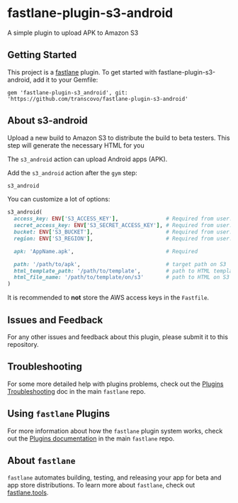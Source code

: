 # fastlane-plugin-s3-android
A simple plugin to upload APK to Amazon S3


## Getting Started

This project is a [fastlane](https://github.com/fastlane/fastlane) plugin. To get started with fastlane-plugin-s3-android, add it to your Gemfile:

```Gemfile
gem 'fastlane-plugin-s3_android', git: 'https://github.com/transcovo/fastlane-plugin-s3-android'
```

## About s3-android

Upload a new build to Amazon S3 to distribute the build to beta testers.
This step will generate the necessary HTML for you

The `s3_android` action can upload Android apps (APK).

Add the `s3_android` action after the `gym` step:

```ruby
s3_android
```

You can customize a lot of options:
```ruby
s3_android(
  access_key: ENV['S3_ACCESS_KEY'],               # Required from user.
  secret_access_key: ENV['S3_SECRET_ACCESS_KEY'], # Required from user.
  bucket: ENV['S3_BUCKET'],                       # Required from user.
  region: ENV['S3_REGION'],                       # Required from user.

  apk: 'AppName.apk',                             # Required

  path: '/path/to/apk',                           # target path on S3
  html_template_path: '/path/to/template',        # path to HTML template
  html_file_name: '/path/to/template/on/s3'       # path to HTML on S3
)
```

It is recommended to **not** store the AWS access keys in the `Fastfile`.


## Issues and Feedback

For any other issues and feedback about this plugin, please submit it to this repository.

## Troubleshooting

For some more detailed help with plugins problems, check out the [Plugins Troubleshooting](https://github.com/fastlane/fastlane/blob/master/fastlane/docs/PluginsTroubleshooting.md) doc in the main `fastlane` repo.

## Using `fastlane` Plugins

For more information about how the `fastlane` plugin system works, check out the [Plugins documentation](https://github.com/fastlane/fastlane/blob/master/fastlane/docs/Plugins.md) in the main `fastlane` repo.

## About `fastlane`

`fastlane` automates building, testing, and releasing your app for beta and app store distributions. To learn more about `fastlane`, check out [fastlane.tools](https://fastlane.tools).
